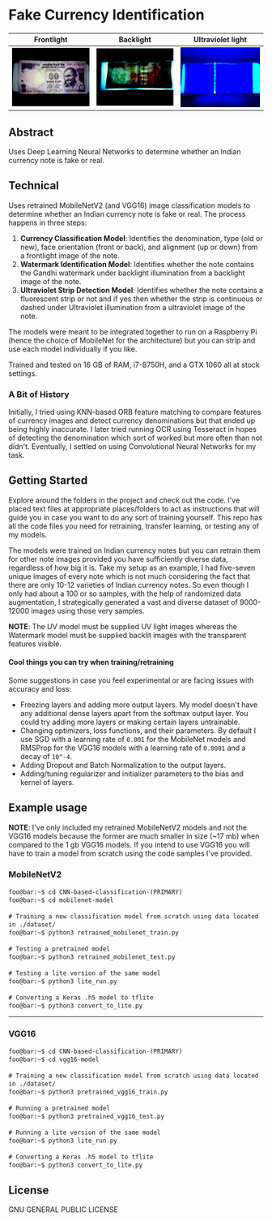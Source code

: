 # Fake Currency Identification

| Frontlight  | Backlight | Ultraviolet light |
| ------------- | ------------- | ------------ |
| ![](readme1.jpg) | ![](readme2.jpg) | ![](readme3.jpg) |

## Abstract
Uses Deep Learning Neural Networks to determine whether an Indian currency note is fake or real.
## Technical
Uses retrained MobileNetV2 (and VGG16) image classification models to determine whether an Indian currency note is fake or real. The process happens in three steps:
1. **Currency Classification Model**: Identifies the denomination, type (old or new), face orientation (front or back), and alignment (up or down) from a frontlight image of the note.
2. **Watermark Identification Model**: Identifies whether the note contains the Gandhi watermark under backlight illumination from a backlight image of the note.
3. **Ultraviolet Strip Detection Model**: Identifies whether the note contains a fluorescent strip or not and if yes then whether the strip is continuous or dashed under Ultraviolet illumination from a ultraviolet image of the note.

The models were meant to be integrated together to run on a Raspberry Pi (hence the choice of MobileNet for the architecture) but you can strip and use each model individually if you like. 

Trained and tested on 16 GB of RAM, i7-8750H, and a GTX 1060 all at stock settings.
### A Bit of History
Initially, I tried using KNN-based ORB feature matching to compare features of currency images and detect currency denominations but that ended up being highly inaccurate. I later tried running OCR using Tesseract in hopes of detecting the denomination which sort of worked but more often than not didn't. Eventually, I settled on using Convolutional Neural Networks for my task.

## Getting Started
Explore around the folders in the project and check out the code. I've placed text files at appropriate places/folders to act as instructions that will guide you in case you want to do any sort of training yourself. This repo has all the code files you need for retraining, transfer learning, or testing any of my models.

The models were trained on Indian currency notes but you can retrain them for other note images provided you have sufficiently diverse data, regardless of how big it is. Take my setup as an example, I had five-seven unique images of every note which is not much considering the fact that there are only 10-12 varieties of Indian currency notes. So even though I only had about a 100 or so samples, with the help of randomized data augmentation, I strategically generated a vast and diverse dataset of 9000-12000 images using those very samples.

**NOTE**: The UV model must be supplied UV light images whereas the Watermark model must be supplied backlit images with  the transparent features visible.
#### Cool things you can try when training/retraining
Some suggestions in case you feel experimental or are facing issues with accuracy and loss:

- Freezing layers and adding more output layers. My model doesn't have any additional dense layers apart from the softmax output layer. You could try adding more layers or making certain layers untrainable.
- Changing optimizers, loss functions, and their parameters. By default I use SGD with a learning rate of ``0.001`` for the MobileNet models and RMSProp for the VGG16 models with a learning rate of ```0.0001``` and a decay of ```10^-4```.
- Adding Dropout and Batch Normalization to the output layers.
- Adding/tuning regularizer and initializer parameters to the bias and kernel of layers. 
## Example usage
**NOTE**: I've only included my retrained MobileNetV2 models and not the VGG16 models because the former are much smaller in size (~17 mb) when compared to the 1 gb VGG16 models. If you intend to use VGG16 you will have to train a model from scratch using the code samples I've provided.

### MobileNetV2

```console
foo@bar:~$ cd CNN-based-classification-(PRIMARY)
foo@bar:~$ cd mobilenet-model

# Training a new classification model from scratch using data located in ./dataset/
foo@bar:~$ python3 retrained_mobilenet_train.py

# Testing a pretrained model
foo@bar:~$ python3 retrained_mobilenet_test.py

# Testing a lite version of the same model
foo@bar:~$ python3 lite_run.py

# Converting a Keras .h5 model to tflite
foo@bar:~$ python3 convert_to_lite.py

```

---

### VGG16

```console
foo@bar:~$ cd CNN-based-classification-(PRIMARY)
foo@bar:~$ cd vgg16-model

# Training a new classification model from scratch using data located in ./dataset/
foo@bar:~$ python3 pretrained_vgg16_train.py

# Running a pretrained model
foo@bar:~$ python3 pretrained_vgg16_test.py

# Running a lite version of the same model
foo@bar:~$ python3 lite_run.py

# Converting a Keras .h5 model to tflite
foo@bar:~$ python3 convert_to_lite.py
```

## License

GNU GENERAL PUBLIC LICENSE